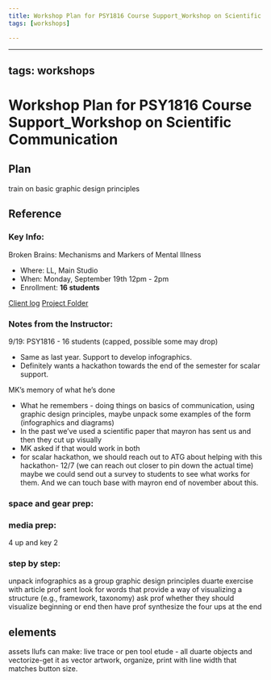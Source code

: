 ```yaml
---
title: Workshop Plan for PSY1816 Course Support_Workshop on Scientific Communication
tags: [workshops]

---
```


---
tags: workshops
---
# Workshop Plan for PSY1816 Course Support_Workshop on Scientific Communication

## Plan 

train on basic graphic design principles

## Reference

### Key Info: 
Broken Brains: Mechanisms and Markers of Mental Illness

* Where: LL, Main Studio
* When: Monday, September 19th 12pm - 2pm
* Enrollment: **16 students**

[Client log](https://docs.google.com/document/d/11V83eLWrJJ_kyNQy2OZwyO54wCXI-v9IHr8pQcVhmfI/edit#heading=h.1kfamjqfn9sx)
[Project Folder](https://drive.google.com/drive/folders/1MVJxuY31sBxgfq8Lz1HvzVpKsjtF7fiu)

### Notes from the Instructor:
9/19: PSY1816 - 16 students (capped, possible some may drop)
* Same as last year. Support to develop infographics. 
* Definitely wants a hackathon towards the end of the semester for scalar support.

MK’s memory of what he’s done
* What he remembers - doing things on basics of communication, using graphic design principles, maybe unpack some examples of the form (infographics and diagrams)
* In the past we’ve used a scientific paper that mayron has sent us and then they cut up visually
* MK asked if that would work in both
* for scalar hackathon, we should reach out to ATG about helping with this hackathon- 12/7 (we can reach out closer to pin down the actual time) maybe we could send out a survey to students to see what works for them. And we can touch base with mayron end of november about this.



### space and gear prep:



### media prep:
4 up and key 2

### step by step:
unpack infographics as a group
graphic design principles
duarte exercise with article prof sent
look for words that provide a way of visualizing a structure (e.g., framework, taxonomy)
ask prof whether they should visualize beginning or end
then have prof synthesize the four ups at the end


## elements
assets llufs can make:
live trace or pen tool etude - all duarte objects and vectorize-get it as vector artwork, organize, print with line width that matches button size.

